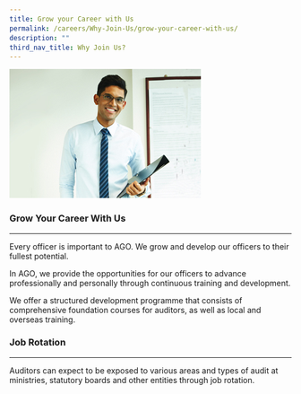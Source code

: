```yaml
---
title: Grow your Career with Us
permalink: /careers/Why-Join-Us/grow-your-career-with-us/
description: ""
third_nav_title: Why Join Us?
---
```


![](/images/grow-your-career-002.jpg)

### Grow Your Career With Us
------------------------

Every officer is important to AGO. We grow and develop our officers to their fullest potential.

In AGO, we provide the opportunities for our officers to advance professionally and personally through continuous training and development.

We offer a structured development programme that consists of comprehensive foundation courses for auditors, as well as local and overseas training.

### Job Rotation
------------

Auditors can expect to be exposed to various areas and types of audit at ministries, statutory boards and other entities through job rotation.